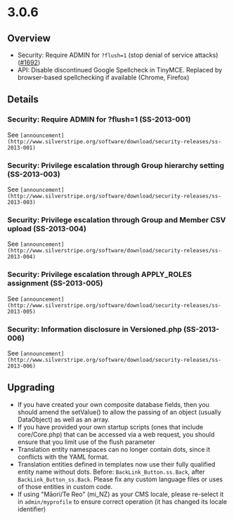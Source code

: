# 3.0.6

## Overview

 * Security: Require ADMIN for `?flush=1` (stop denial of service attacks)
 ([#1692](https://github.com/silverstripe/silverstripe-framework/issues/1692))
 * API: Disable discontinued Google Spellcheck in TinyMCE. Replaced by browser-based spellchecking if available (Chrome, Firefox)

## Details

### Security: Require ADMIN for ?flush=1 (SS-2013-001)

See `[announcement](http://www.silverstripe.org/software/download/security-releases/ss-2013-001)`

### Security: Privilege escalation through Group hierarchy setting (SS-2013-003)

See `[announcement](http://www.silverstripe.org/software/download/security-releases/ss-2013-003)`

### Security: Privilege escalation through Group and Member CSV upload (SS-2013-004)

See `[announcement](http://www.silverstripe.org/software/download/security-releases/ss-2013-004)`

### Security: Privilege escalation through APPLY_ROLES assignment (SS-2013-005)

See `[announcement](http://www.silverstripe.org/software/download/security-releases/ss-2013-005)`

### Security: Information disclosure in Versioned.php (SS-2013-006)

See `[announcement](http://www.silverstripe.org/software/download/security-releases/ss-2013-006)`

## Upgrading

 * If you have created your own composite database fields, then you should amend the setValue() to allow the passing of
   an object (usually DataObject) as well as an array.
 * If you have provided your own startup scripts (ones that include core/Core.php) that can be accessed via a web
   request, you should ensure that you limit use of the flush parameter
 * Translation entity namespaces can no longer contain dots, since it conflicts with the YAML format. 
 * Translation entities defined in templates now use their fully qualified entity name without dots.
   Before: `BackLink_Button.ss.Back`, after `BackLink_Button_ss.Back`. Please fix any custom language
   files or uses of those entities in custom code.
 * If using "Māori/Te Reo" (mi_NZ) as your CMS locale, please re-select it in `admin/myprofile`
   to ensure correct operation (it has changed its locale identifier)
